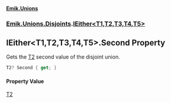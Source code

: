 #### [Emik.Unions](index.md 'index')
### [Emik.Unions.Disjoints](Emik.Unions.Disjoints.md 'Emik.Unions.Disjoints').[IEither&lt;T1,T2,T3,T4,T5&gt;](IEither_T1,T2,T3,T4,T5_.md 'Emik.Unions.Disjoints.IEither<T1,T2,T3,T4,T5>')

## IEither<T1,T2,T3,T4,T5>.Second Property

Gets the [T2](IEither_T1,T2,T3,T4,T5_.md#Emik.Unions.Disjoints.IEither_T1,T2,T3,T4,T5_.T2 'Emik.Unions.Disjoints.IEither<T1,T2,T3,T4,T5>.T2') second value of the disjoint union.

```csharp
T2? Second { get; }
```

#### Property Value
[T2](IEither_T1,T2,T3,T4,T5_.md#Emik.Unions.Disjoints.IEither_T1,T2,T3,T4,T5_.T2 'Emik.Unions.Disjoints.IEither<T1,T2,T3,T4,T5>.T2')